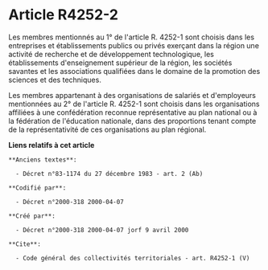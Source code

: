 # Article R4252-2

Les membres mentionnés au 1° de l'article R. 4252-1 sont choisis dans les entreprises et établissements publics ou privés
exerçant dans la région une activité de recherche et de développement technologique, les établissements d'enseignement
supérieur de la région, les sociétés savantes et les associations qualifiées dans le domaine de la promotion des sciences et
des techniques. 

Les membres appartenant à des organisations de salariés et d'employeurs mentionnées au 2° de l'article R. 4252-1 sont choisis
dans les organisations affiliées à une confédération reconnue représentative au plan national ou à la fédération de
l'éducation nationale, dans des proportions tenant compte de la représentativité de ces organisations au plan régional.

**Liens relatifs à cet article**

	**Anciens textes**:

	  - Décret n°83-1174 du 27 décembre 1983 - art. 2 (Ab)

	**Codifié par**:

	  - Décret n°2000-318 2000-04-07

	**Créé par**:

	  - Décret n°2000-318 2000-04-07 jorf 9 avril 2000

	**Cite**:

	  - Code général des collectivités territoriales - art. R4252-1 (V)
